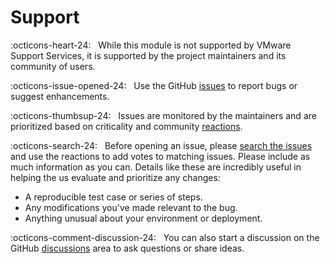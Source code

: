 # Support

:octicons-heart-24: &nbsp; While this module is not supported by VMware Support Services, it is supported by the project maintainers and its community of users.

:octicons-issue-opened-24: &nbsp; Use the GitHub [issues][issues] to report bugs or suggest enhancements.

:octicons-thumbsup-24: &nbsp; Issues are monitored by the maintainers and are prioritized based on criticality and community [reactions][reactions].

:octicons-search-24: &nbsp; Before opening an issue, please [search the issues][issues-search] and use the reactions to add votes to matching issues. Please include as much information as you can. Details like these are incredibly useful in helping the us evaluate and prioritize any changes:

- A reproducible test case or series of steps.
- Any modifications you've made relevant to the bug.
- Anything unusual about your environment or deployment.

:octicons-comment-discussion-24: &nbsp; You can also start a discussion on the GitHub [discussions][discussions] area to ask questions or share ideas.

[issues]: https://github.com/vmware/powershell-module-for-vmware-cloud-foundation-reporting/issues
[discussions]: https://github.com/vmware/powershell-module-for-vmware-cloud-foundation-reporting/discussions
[issues-search]: https://github.com/vmware/powershell-module-for-vmware-cloud-foundation-reporting/issues?q=is%3Aissue+is%3Aopen+label%3Abug
[reactions]: https://blog.github.com/2024-03-10-add-reactions-to-pull-requests-issues-and-comments/
